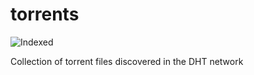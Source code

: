 torrents 
========
![Indexed](https://img.shields.io/badge/indexed-113424-blue)

Collection of torrent files discovered in the DHT network
